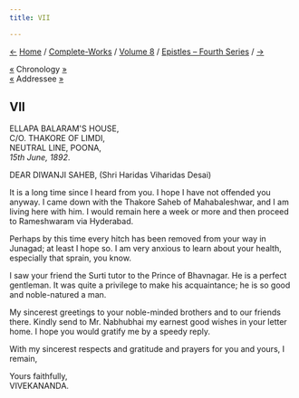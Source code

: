 ```yaml
---
title: VII

---
```

<div>

[←](006_diwanji_saheb.htm) [Home](../../../index.htm) /
[Complete-Works](../../complete_works.htm) / [Volume
8](../volume_8_contents.htm) / [Epistles – Fourth
Series](epistles_fourth_series_contents.htm)
/ [→](008_diwanji_saheb.htm)

  

[«](006_diwanji_saheb.htm) Chronology [»](008_diwanji_saheb.htm)  
[«](006_diwanji_saheb.htm) Addressee [»](008_diwanji_saheb.htm)

## VII

ELLAPA BALARAM'S HOUSE,  
C/O. THAKORE OF LIMDI,  
NEUTRAL LINE, POONA,  
*15th June, 1892*.

DEAR DIWANJI SAHEB, (Shri Haridas Viharidas Desai)

It is a long time since I heard from you. I hope I have not offended you
anyway. I came down with the Thakore Saheb of Mahabaleshwar, and I am
living here with him. I would remain here a week or more and then
proceed to Rameshwaram via Hyderabad.

Perhaps by this time every hitch has been removed from your way in
Junagad; at least I hope so. I am very anxious to learn about your
health, especially that sprain, you know.

I saw your friend the Surti tutor to the Prince of Bhavnagar. He is a
perfect gentleman. It was quite a privilege to make his acquaintance; he
is so good and noble-natured a man.

My sincerest greetings to your noble-minded brothers and to our friends
there. Kindly send to Mr. Nabhubhai my earnest good wishes in your
letter home. I hope you would gratify me by a speedy reply.

With my sincerest respects and gratitude and prayers for you and yours,
I remain,

Yours faithfully,  
VIVEKANANDA.

</div>
